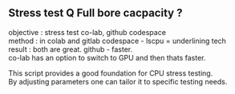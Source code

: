 
Stress test Q  Full bore cacpacity  ?   
-------------------------------------  
objective : stress test co-lab, github codespace  
method : in colab and gitlab codespace - lscpu = underlining tech  
result : both are great. github - faster.  
co-lab has an option to switch to GPU and then thats faster.  

This script provides a good foundation for CPU stress testing.  
By adjusting parameters one can tailor it to specific testing needs.
